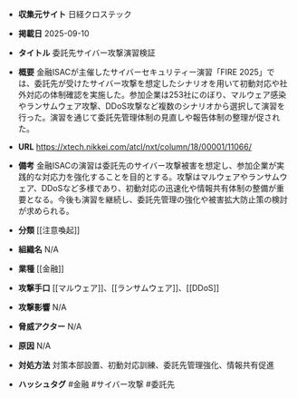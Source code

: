 - **収集元サイト**
日経クロステック

- **掲載日**
2025-09-10

- **タイトル**
委託先サイバー攻撃演習検証

- **概要**
金融ISACが主催したサイバーセキュリティー演習「FIRE 2025」では、委託先が受けたサイバー攻撃を想定したシナリオを用いて初動対応や社外対応の体制確認を実施した。参加企業は253社にのぼり、マルウェア感染やランサムウェア攻撃、DDoS攻撃など複数のシナリオから選択して演習を行った。演習を通じて委託先管理体制の見直しや報告体制の整理が促された。

- **URL**
https://xtech.nikkei.com/atcl/nxt/column/18/00001/11066/

- **備考**
金融ISACの演習は委託先のサイバー攻撃被害を想定し、参加企業が実践的な対応力を強化することを目的とする。攻撃はマルウェアやランサムウェア、DDoSなど多様であり、初動対応の迅速化や情報共有体制の整備が重要となる。今後も演習を継続し、委託先管理の強化や被害拡大防止策の検討が求められる。

- **分類**
[[注意喚起]]

- **組織名**
N/A

- **業種**
[[金融]]

- **攻撃手口**
[[マルウェア]]、[[ランサムウェア]]、[[DDoS]]

- **攻撃影響**
N/A

- **脅威アクター**
N/A

- **原因**
N/A

- **対処方法**
対策本部設置、初動対応訓練、委託先管理強化、情報共有促進

- **ハッシュタグ**
#金融 #サイバー攻撃 #委託先
